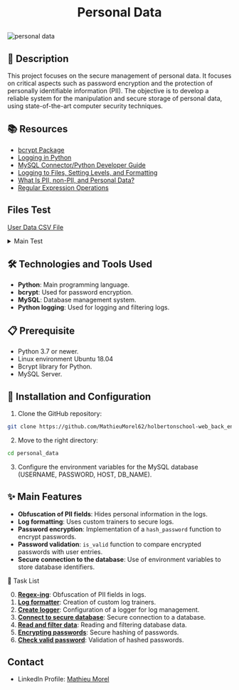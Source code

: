 # <p align="center">Personal Data</p>

![personal data](https://github.com/MathieuMorel62/holbertonschool-web_back_end/assets/113856302/f0dddd30-5c95-429a-b3c1-e946ba98462a)

## 📝 Description
This project focuses on the secure management of personal data. It focuses on critical aspects such as password encryption and the protection of personally identifiable information (PII). The objective is to develop a reliable system for the manipulation and secure storage of personal data, using state-of-the-art computer security techniques.

## 📚 Resources
- [bcrypt Package](https://intranet.hbtn.io/rltoken/rvDYLUTaAWqtkhSQAJf4zA)
- [Logging in Python](https://docs.python.org/3/library/logging.html)
- [MySQL Connector/Python Developer Guide](https://dev.mysql.com/doc/connector-python/en/)
- [Logging to Files, Setting Levels, and Formatting](https://intranet.hbtn.io/rltoken/sxnkG_PQ8BcYeFGWAIRnjg)
- [What Is PII, non-PII, and Personal Data?](https://intranet.hbtn.io/rltoken/foPGuA-2Dz3K1Y40Zc_Qvg)
- [Regular Expression Operations](https://docs.python.org/3/library/re.html)

## Files Test
[User Data CSV File](https://github.com/MathieuMorel62/holbertonschool-web_back_end/blob/main/personal_data/%20user_data.csv)

<details>
<summary>Main Test</summary>
<br>

```python
#!/usr/bin/env python3

import logging

"""
Test the filter_datum function
"""
filter_datum = __import__('filtered_logger').filter_datum
print("\nTEST 1")
fields = ["password", "date_of_birth"]
messages = ["name=egg;email=eggmin@eggsample.com;password=eggcellent;date_of_birth=12/12/1986;", "name=bob;email=bob@dylan.com;password=bobbycool;date_of_birth=03/04/1993;\n"]

for message in messages:
    print(filter_datum(fields, 'xxx', message, ';'))


"""
Test the RedactingFormatter class
"""
RedactingFormatter = __import__('filtered_logger').RedactingFormatter
print("TEST 2")
message = "name=Bob;email=bob@dylan.com;ssn=000-123-0000;password=bobby2019;"
log_record = logging.LogRecord("my_logger", logging.INFO, None, None, message, None, None)
formatter = RedactingFormatter(fields=("email", "ssn", "password"))
print(formatter.format(log_record))


"""
Test the get_logger function
"""
get_logger = __import__('filtered_logger').get_logger
PII_FIELDS = __import__('filtered_logger').PII_FIELDS
print("\nTEST 3")
print(get_logger.__annotations__.get('return'))
print("PII_FIELDS: {}".format(len(PII_FIELDS)))


"""
Test the hash_password function
"""
hash_password = __import__('encrypt_password').hash_password
print("\nTEST 4")
password = "MyAmazingPassw0rd"
print(hash_password(password))
print(hash_password(password))


"""
Test the is_valid function
"""
hash_password = __import__('encrypt_password').hash_password
is_valid = __import__('encrypt_password').is_valid
print("\nTEST 5")
password = "MyAmazingPassw0rd"
encrypted_password = hash_password(password)
print(encrypted_password)
print(is_valid(encrypted_password, password))
```

</details>

## 🛠️ Technologies and Tools Used
- **Python**: Main programming language.
- **bcrypt**: Used for password encryption.
- **MySQL**: Database management system.
- **Python logging**: Used for logging and filtering logs.

## 📋 Prerequisite
- Python 3.7 or newer.
- Linux environment Ubuntu 18.04
- Bcrypt library for Python.
- MySQL Server.

## 🚀 Installation and Configuration
1. Clone the GitHub repository: 

```sh
git clone https://github.com/MathieuMorel62/holbertonschool-web_back_end/
```

2. Move to the right directory:

```sh
cd personal_data
```

3. Configure the environment variables for the MySQL database (USERNAME, PASSWORD, HOST, DB_NAME).

## ✨ Main Features
- **Obfuscation of PII fields**: Hides personal information in the logs.
- **Log formatting**: Uses custom trainers to secure logs.
- **Password encryption**: Implementation of a `hash_password` function to encrypt passwords.
- **Password validation**: `is_valid` function to compare encrypted passwords with user entries.
- **Secure connection to the database**: Use of environment variables to store database identifiers.

📝 Task List

0. [**Regex-ing**](https://github.com/MathieuMorel62/holbertonschool-web_back_end/blob/main/personal_data/filtered_logger.py): Obfuscation of PII fields in logs.
1. [**Log formatter**](https://github.com/MathieuMorel62/holbertonschool-web_back_end/blob/main/personal_data/filtered_logger.py): Creation of custom log trainers.
2. [**Create logger**](https://github.com/MathieuMorel62/holbertonschool-web_back_end/blob/main/personal_data/filtered_logger.py): Configuration of a logger for log management.
3. [**Connect to secure database**](https://github.com/MathieuMorel62/holbertonschool-web_back_end/blob/main/personal_data/filtered_logger.py): Secure connection to a database.
4. [**Read and filter data**](https://github.com/MathieuMorel62/holbertonschool-web_back_end/blob/main/personal_data/filtered_logger.py): Reading and filtering database data.
5. [**Encrypting passwords**](https://github.com/MathieuMorel62/holbertonschool-web_back_end/blob/main/personal_data/encrypt_password.py): Secure hashing of passwords.
6. [**Check valid password**](https://github.com/MathieuMorel62/holbertonschool-web_back_end/blob/main/personal_data/encrypt_password.py): Validation of hashed passwords.

## Contact
- LinkedIn Profile: [Mathieu Morel](https://www.linkedin.com/in/mathieu-morel-9ab457261/)
